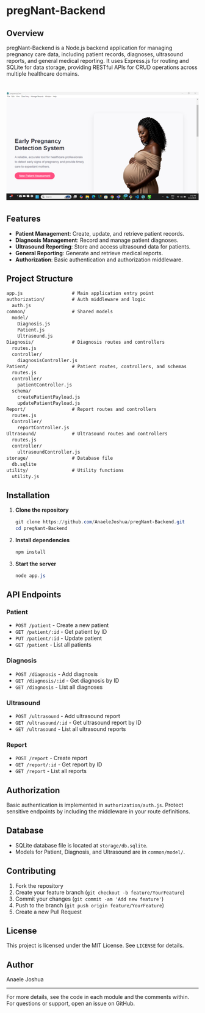 # pregNant-Backend

## Overview
pregNant-Backend is a Node.js backend application for managing pregnancy care data, including patient records, diagnoses, ultrasound reports, and general medical reporting. It uses Express.js for routing and SQLite for data storage, providing RESTful APIs for CRUD operations across multiple healthcare domains.

# ![Project Screenshot](./11.09.2025_17.42.49_REC.png)

## Features
- **Patient Management**: Create, update, and retrieve patient records.
- **Diagnosis Management**: Record and manage patient diagnoses.
- **Ultrasound Reporting**: Store and access ultrasound data for patients.
- **General Reporting**: Generate and retrieve medical reports.
- **Authorization**: Basic authentication and authorization middleware.

## Project Structure
```
app.js                  # Main application entry point
authorization/          # Auth middleware and logic
  auth.js
common/                 # Shared models
  model/
    Diagnosis.js
    Patient.js
    Ultrasound.js
Diagnosis/              # Diagnosis routes and controllers
  routes.js
  controller/
    diagnosisController.js
Patient/                # Patient routes, controllers, and schemas
  routes.js
  controller/
    patientController.js
  schema/
    createPatientPayload.js
    updatePatientPayload.js
Report/                 # Report routes and controllers
  routes.js
  Controller/
    reportController.js
Ultrasound/             # Ultrasound routes and controllers
  routes.js
  controller/
    ultrasoundController.js
storage/                # Database file
  db.sqlite
utility/                # Utility functions
  utility.js
```

## Installation
1. **Clone the repository**
   ```powershell
   git clone https://github.com/AnaeleJoshua/pregNant-Backend.git
   cd pregNant-Backend
   ```
2. **Install dependencies**
   ```powershell
   npm install
   ```
3. **Start the server**
   ```powershell
   node app.js
   ```

## API Endpoints
### Patient
- `POST /patient` - Create a new patient
- `GET /patient/:id` - Get patient by ID
- `PUT /patient/:id` - Update patient
- `GET /patient` - List all patients

### Diagnosis
- `POST /diagnosis` - Add diagnosis
- `GET /diagnosis/:id` - Get diagnosis by ID
- `GET /diagnosis` - List all diagnoses

### Ultrasound
- `POST /ultrasound` - Add ultrasound report
- `GET /ultrasound/:id` - Get ultrasound report by ID
- `GET /ultrasound` - List all ultrasound reports

### Report
- `POST /report` - Create report
- `GET /report/:id` - Get report by ID
- `GET /report` - List all reports

## Authorization
Basic authentication is implemented in `authorization/auth.js`. Protect sensitive endpoints by including the middleware in your route definitions.

## Database
- SQLite database file is located at `storage/db.sqlite`.
- Models for Patient, Diagnosis, and Ultrasound are in `common/model/`.

## Contributing
1. Fork the repository
2. Create your feature branch (`git checkout -b feature/YourFeature`)
3. Commit your changes (`git commit -am 'Add new feature'`)
4. Push to the branch (`git push origin feature/YourFeature`)
5. Create a new Pull Request

## License
This project is licensed under the MIT License. See `LICENSE` for details.

## Author
Anaele Joshua

---
For more details, see the code in each module and the comments within. For questions or support, open an issue on GitHub.
